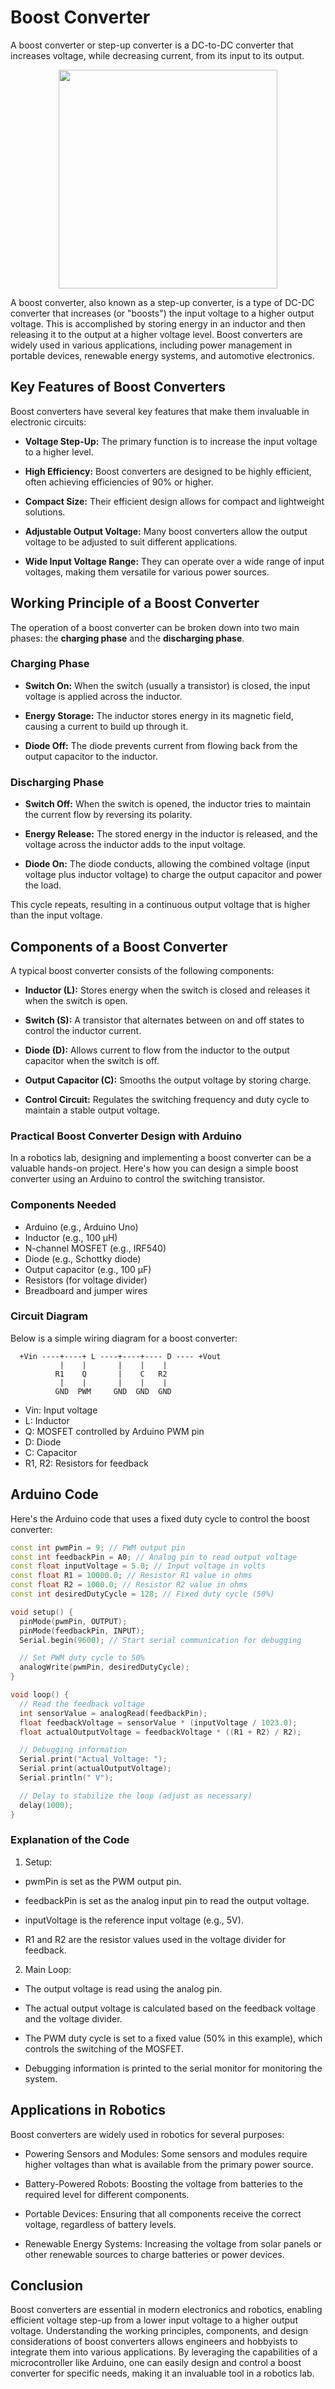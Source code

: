 # Boost Converter

A boost converter or step-up converter is a DC-to-DC converter that increases voltage, while decreasing current, from its input to its output.

<p align="center">
<img src="https://raw.githubusercontent.com/gears-official/WikiHow/main/Images/Boost-Converter.png" width="350px" height=350px" >
</p>

A boost converter, also known as a step-up converter, is a type of DC-DC converter that increases (or "boosts") the input voltage to a higher output voltage. This is accomplished by storing energy in an inductor and then releasing it to the output at a higher voltage level. Boost converters are widely used in various applications, including power management in portable devices, renewable energy systems, and automotive electronics.

## Key Features of Boost Converters

Boost converters have several key features that make them invaluable in electronic circuits:

- **Voltage Step-Up:** The primary function is to increase the input voltage to a higher level.

- **High Efficiency:** Boost converters are designed to be highly efficient, often achieving efficiencies of 90% or higher.

- **Compact Size:** Their efficient design allows for compact and lightweight solutions.

- **Adjustable Output Voltage:** Many boost converters allow the output voltage to be adjusted to suit different applications.

- **Wide Input Voltage Range:** They can operate over a wide range of input voltages, making them versatile for various power sources.


## Working Principle of a Boost Converter

The operation of a boost converter can be broken down into two main phases: the **charging phase** and the **discharging phase**.

### Charging Phase

- **Switch On:** When the switch (usually a transistor) is closed, the input voltage is applied across the inductor.

- **Energy Storage:** The inductor stores energy in its magnetic field, causing a current to build up through it.

- **Diode Off:** The diode prevents current from flowing back from the output capacitor to the inductor.

### Discharging Phase

- **Switch Off:** When the switch is opened, the inductor tries to maintain the current flow by reversing its polarity.

- **Energy Release:** The stored energy in the inductor is released, and the voltage across the inductor adds to the input voltage.

- **Diode On:** The diode conducts, allowing the combined voltage (input voltage plus inductor voltage) to charge the output capacitor and power the load.

This cycle repeats, resulting in a continuous output voltage that is higher than the input voltage.

## Components of a Boost Converter

A typical boost converter consists of the following components:

- **Inductor (L):** Stores energy when the switch is closed and releases it when the switch is open.

- **Switch (S):** A transistor that alternates between on and off states to control the inductor current.

- **Diode (D):** Allows current to flow from the inductor to the output capacitor when the switch is off.

- **Output Capacitor (C):** Smooths the output voltage by storing charge.

- **Control Circuit:** Regulates the switching frequency and duty cycle to maintain a stable output voltage.

### Practical Boost Converter Design with Arduino

In a robotics lab, designing and implementing a boost converter can be a valuable hands-on project. Here's how you can design a simple boost converter using an Arduino to control the switching transistor.

### Components Needed

- Arduino (e.g., Arduino Uno)
- Inductor (e.g., 100 µH)
- N-channel MOSFET (e.g., IRF540)
- Diode (e.g., Schottky diode)
- Output capacitor (e.g., 100 µF)
- Resistors (for voltage divider)
- Breadboard and jumper wires

### Circuit Diagram

Below is a simple wiring diagram for a boost converter:



```methametica
  +Vin ----+----+ L ----+----+---- D ---- +Vout
           |    |       |    |    |
          R1    Q       |    C   R2
           |    |       |    |    |
          GND  PWM     GND  GND  GND

```

- Vin: Input voltage
- L: Inductor
- Q: MOSFET controlled by Arduino PWM pin
- D: Diode
- C: Capacitor
- R1, R2: Resistors for feedback

## Arduino Code

Here's the Arduino code that uses a fixed duty cycle to control the boost converter:

```cpp
const int pwmPin = 9; // PWM output pin
const int feedbackPin = A0; // Analog pin to read output voltage
const float inputVoltage = 5.0; // Input voltage in volts
const float R1 = 10000.0; // Resistor R1 value in ohms
const float R2 = 1000.0; // Resistor R2 value in ohms
const int desiredDutyCycle = 128; // Fixed duty cycle (50%)

void setup() {
  pinMode(pwmPin, OUTPUT);
  pinMode(feedbackPin, INPUT);
  Serial.begin(9600); // Start serial communication for debugging

  // Set PWM duty cycle to 50%
  analogWrite(pwmPin, desiredDutyCycle);
}

void loop() {
  // Read the feedback voltage
  int sensorValue = analogRead(feedbackPin);
  float feedbackVoltage = sensorValue * (inputVoltage / 1023.0);
  float actualOutputVoltage = feedbackVoltage * ((R1 + R2) / R2);

  // Debugging information
  Serial.print("Actual Voltage: ");
  Serial.print(actualOutputVoltage);
  Serial.println(" V");

  // Delay to stabilize the loop (adjust as necessary)
  delay(1000);
}

```
### Explanation of the Code

1. Setup:

- pwmPin is set as the PWM output pin.

- feedbackPin is set as the analog input pin to read the output voltage.

- inputVoltage is the reference input voltage (e.g., 5V).

- R1 and R2 are the resistor values used in the voltage divider for feedback.

2. Main Loop:

- The output voltage is read using the analog pin.

- The actual output voltage is calculated based on the feedback voltage and the voltage divider.

- The PWM duty cycle is set to a fixed value (50% in this example), which controls the switching of the MOSFET.

- Debugging information is printed to the serial monitor for monitoring the system.

## Applications in Robotics

Boost converters are widely used in robotics for several purposes:

- Powering Sensors and Modules: Some sensors and modules require higher voltages than what is available from the primary power source.

- Battery-Powered Robots: Boosting the voltage from batteries to the required level for different components.

- Portable Devices: Ensuring that all components receive the correct voltage, regardless of battery levels.

- Renewable Energy Systems: Increasing the voltage from solar panels or other renewable sources to charge batteries or power devices.


## Conclusion

Boost converters are essential in modern electronics and robotics, enabling efficient voltage step-up from a lower input voltage to a higher output voltage. Understanding the working principles, components, and design considerations of boost converters allows engineers and hobbyists to integrate them into various applications. By leveraging the capabilities of a microcontroller like Arduino, one can easily design and control a boost converter for specific needs, making it an invaluable tool in a robotics lab.